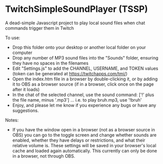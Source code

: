 # TwitchSimpleSoundPlayer (TSSP)
A dead-simple Javascript project to play local sound files when chat commands trigger them in Twitch

To use:
- Drop this folder onto your desktop or another local folder on your computer
- Drop any number of MP3 sound files into the "Sounds" folder, ensuring they have no spaces in the filenames
- Edit "Settings.js" to add the CHANNEL, USERNAME, and TOKEN values (token can be generated at https://twitchapps.com/tmi/)
- Open the index.htm file in a browser by double-clicking it, or by adding it to OBS as a browser source (if in a browser, click once on the page after it loads)
- In the chat of the selected channel, use the sound command: ['!' plus the file name, minus '.mp3'] ... i.e. to play bruh.mp3, use '!bruh'
- Enjoy, and please let me know if you experience any bugs or have any suggestions.

Notes:
- If you have the window open in a browser (not as a browser source in OBS) you can go to the toggle screen and change whether sounds are enabled, whether they have delays or restrictions, and what their relative volume is. These settings will be saved in your browser's local cache and loaded again automatically. This currently can only be done in a browser, not through OBS.
